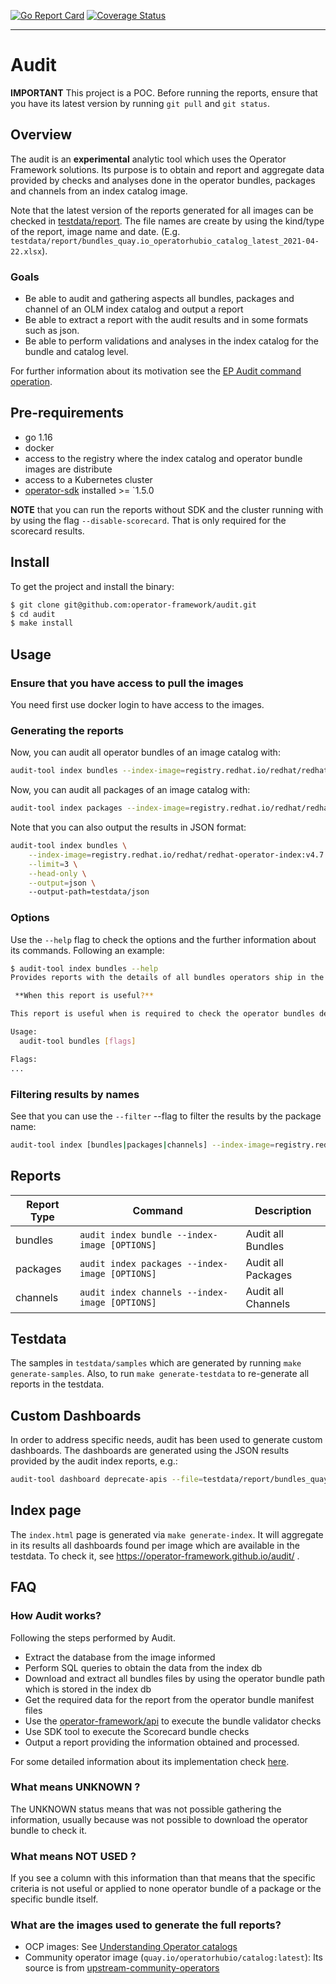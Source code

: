 [![Go Report Card](https://goreportcard.com/badge/github.com/camilamacedo86/audit)](https://goreportcard.com/report/github.com/camilamacedo86/audit)
[![Coverage Status](https://coveralls.io/repos/github/github.com/operator-framework/audit/badge.svg?branch=main)](https://coveralls.io/github/camilamacedo86/audit?branch=main)

---
# Audit

**IMPORTANT** This project is a POC. Before running the reports, ensure that you have its latest version by running `git pull` and `git status`.

## Overview

The audit is an **experimental** analytic tool which uses the Operator Framework solutions. Its purpose is to obtain and report and aggregate data provided by checks and analyses done in the operator bundles, packages and channels from an index catalog image.

Note that the latest version of the reports generated for all images can be checked in [testdata/report](testdata/reports). The file names are create by using the kind/type of the report, image name and date. (E.g. `testdata/report/bundles_quay.io_operatorhubio_catalog_latest_2021-04-22.xlsx`).

### Goals

- Be able to audit and gathering aspects all bundles, packages and channel of an OLM index catalog and output a report
- Be able to extract a report with the audit results and in some formats such as json. 
- Be able to perform validations and analyses in the index catalog for the bundle and catalog level.

For further information about its motivation see the [EP Audit command operation][audit-ep]. 

## Pre-requirements

- go 1.16
- docker 
- access to the registry where the index catalog and operator bundle images are distribute
- access to a Kubernetes cluster
- [operator-sdk][operator-sdk] installed >= `1.5.0

**NOTE** that you can run the reports without SDK and the cluster running with by using the flag `--disable-scorecard`. That is only required for the scorecard results.  

## Install

To get the project and install the binary:

```sh
$ git clone git@github.com:operator-framework/audit.git
$ cd audit
$ make install
```

## Usage

### Ensure that you have access to pull the images

You need first use docker login to have access to the images. 

### Generating the reports

Now, you can audit all operator bundles of an image catalog with: 

```sh 
audit-tool index bundles --index-image=registry.redhat.io/redhat/redhat--operator-index:v4.7 --head-only --output-path=testdata/xls
```

Now, you can audit all packages of an image catalog with: 

```sh 
audit-tool index packages --index-image=registry.redhat.io/redhat/redhat--operator-index:v4.7 --output-path=testdata/xls
```

Note that you can also output the results in JSON format:

```sh 
audit-tool index bundles \
    --index-image=registry.redhat.io/redhat/redhat-operator-index:v4.7 \
    --limit=3 \
    --head-only \
    --output=json \  
    --output-path=testdata/json
``` 

### Options

Use the `--help` flag to check the options and the further information about its commands. Following an example:

```sh
$ audit-tool index bundles --help
Provides reports with the details of all bundles operators ship in the index image informed according to the criteria defined via the flags.

 **When this report is useful?** 

This report is useful when is required to check the operator bundles details.

Usage:
  audit-tool bundles [flags]

Flags:
...
```

### Filtering results by names

See that you can use the `--filter` --flag to filter the results by the package name:

```sh
audit-tool index [bundles|packages|channels] --index-image=registry.redhat.io/redhat/redhat-operator-index:v4.5 --filter="mypackagename"
```

## Reports

| Report Type | Command | Description |
| ------ | ----- |  ------ |
| bundles | `audit index bundle --index-image [OPTIONS]` | Audit all Bundles |
| packages | `audit index packages --index-image [OPTIONS]` | Audit all Packages |
| channels | `audit index channels --index-image [OPTIONS]` | Audit all Channels |

## Testdata

The samples in `testdata/samples` which are generated by running `make generate-samples`. Also, to run `make generate-testdata` to re-generate all reports in the testdata.

## Custom Dashboards

In order to address specific needs, audit has been used to generate custom dashboards. The dashboards are generated using the JSON results provided by the audit index reports, e.g.:

```sh
audit-tool dashboard deprecate-apis --file=testdata/report/bundles_quay.io_operatorhubio_catalog_latest_2021-04-22.json 
```

## Index page

The `index.html` page is generated via `make generate-index`. It will aggregate in its results all dashboards found per image which are available in the testdata. To check it, see https://operator-framework.github.io/audit/ . 

## FAQ

### How Audit works?

Following the steps performed by Audit. 

- Extract the database from the image informed
- Perform SQL queries to obtain the data from the index db
- Download and extract all bundles files by using the operator bundle path which is stored in the index db  
- Get the required data for the report from the operator bundle manifest files 
- Use the [operator-framework/api][of-api] to execute the bundle validator checks
- Use SDK tool to execute the Scorecard bundle checks
- Output a report providing the information obtained and processed. 

For some detailed information about its implementation check [here](docs/steps.md).

### What means UNKNOWN ?

The UNKNOWN status means that was not possible gathering the information, usually because was not possible to download the operator bundle to check it.

### What means NOT USED ?

If you see a column with this information than that means that the specific criteria is not useful or applied to none operator bundle of a package or the specific bundle itself.

### What are the images used to generate the full reports?

- OCP images: See [Understanding Operator catalogs](https://github.com/openshift/openshift-docs/blob/master/modules/olm-understanding-operator-catalog-images.adoc#understanding-operator-catalogs)
- Community operator image (`quay.io/operatorhubio/catalog:latest`): Its source is from [upstream-community-operators](https://github.com/operator-framework/community-operators/tree/master/upstream-community-operators)

[of-api]: https://github.com/operator-framework/api
[scorecard-config]: https://github.com/operator-framework/operator-sdk/blob/v1.5.0/testdata/go/v3/memcached-operator/bundle/tests/scorecard/config.yaml
[operator-sdk]: https://github.com/operator-framework/operator-sdk
[audit-ep]: https://github.com/operator-framework/enhancements/blob/master/enhancements/audit-command.md